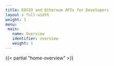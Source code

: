 ```yaml
---
title: EOSIO and Ethereum APIs for Developers
layout : full-width
weight: 1
menu:
 main:
   name: Overview
   identifier: overview
   weight: 1
---
```


{{< partial "home-overview" >}}
